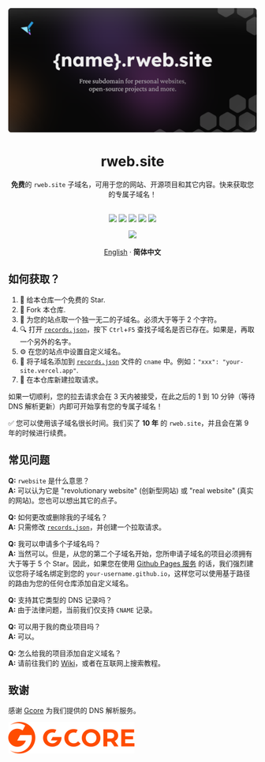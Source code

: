 <div align="center">
<a href="https://github.com/katorlys/rweb.site"><img src="/cover.png"></a>
<h1>rweb.site</h1>

**免费**的 `rweb.site` 子域名，可用于您的网站、开源项目和其它内容。快来获取您的专属子域名！<br><br>

[![](https://img.shields.io/badge/许可-MIT-%23EFEFEF?style=flat-square&logoColor=white&labelColor=black)](/LICENSE)
[![](https://img.shields.io/github/issues-pr-closed-raw/katorlys/rweb.site?style=flat-square&logoColor=white&label=申请总数&labelColor=black&color=%2379E096)](https://github.com/katorlys/rweb.site/pulls)
[![](https://img.shields.io/github/contributors-anon/katorlys/rweb.site?style=flat-square&logoColor=white&label=申请人数&labelColor=black&color=%23FFC868)](https://github.com/katorlys/rweb.site/graphs/contributors)
[![](https://img.shields.io/github/commit-activity/m/katorlys/rweb.site?style=flat-square&logoColor=white&label=频率&labelColor=black&color=%2377CCF6)](https://github.com/katorlys/rweb.site/pulse/monthly)
[![](https://img.shields.io/github/stars/katorlys/rweb.site?style=flat-square&logoColor=white&label=星标&labelColor=black&color=%23FF97A8)](https://github.com/katorlys/rweb.site/stargazers)

[![](https://img.shields.io/badge/捐赠-域名注册费用-%23FF96EE?style=flat-square&logo=buymeacoffee&logoColor=white&labelColor=black)](https://www.buymeacoffee.com/katorly)

[English](/README.md) · **简体中文**

</div>


## 如何获取？
1. 🌟 给本仓库一个免费的 Star.
2. 🍴 Fork 本仓库.
3. 🧠 为您的站点取一个独一无二的子域名。必须大于等于 2 个字符。
4. 🔍 打开 [`records.json`](/records.json)，按下 `Ctrl`+`F5` 查找子域名是否已存在。如果是，再取一个另外的名字。
5. ⚙️ 在您的站点中设置自定义域名。
6. 📄 将子域名添加到 [`records.json`](/records.json) 文件的 `cname` 中。例如：`"xxx": "your-site.vercel.app"`.
7. 🥰 在本仓库新建拉取请求。

如果一切顺利，您的拉去请求会在 3 天内被接受，在此之后的 1 到 10 分钟（等待 DNS 解析更新）内即可开始享有您的专属子域名！  

✅ 您可以使用该子域名很长时间。我们买了 **10 年** 的 `rweb.site`，并且会在第 9 年的时候进行续费。  


## 常见问题
**Q:** `rwebsite` 是什么意思？  
**A:** 可以认为它是 "revolutionary website" (创新型网站) 或 "real website" (真实的网站)。您也可以想出其它的点子。  

**Q:** 如何更改或删除我的子域名？  
**A:** 只需修改 [`records.json`](/records.json)，并创建一个拉取请求。  

**Q:** 我可以申请多个子域名吗？  
**A:** 当然可以。但是，从您的第二个子域名开始，您所申请子域名的项目必须拥有大于等于 5 个 Star。因此，如果您在使用 [Github Pages 服务](https://pages.github.com) 的话，我们强烈建议您将子域名绑定到您的 `your-username.github.io`，这样您可以使用基于路径的路由为您的任何仓库添加自定义域名。  

**Q:** 支持其它类型的 DNS 记录吗？  
**A:** 由于法律问题，当前我们仅支持 `CNAME` 记录。  

**Q:** 可以用于我的商业项目吗？  
**A:** 可以。  

**Q:** 怎么给我的项目添加自定义域名？  
**A:** 请前往我们的 [Wiki](https://github.com/katorlys/rweb.site/wiki)，或者在互联网上搜索教程。  


## 致谢
感谢 [Gcore](https://gcore.com/dns) 为我们提供的 DNS 解析服务。  

[![Gcore](/gcore_logo.svg)](https://gcore.com/dns)  


